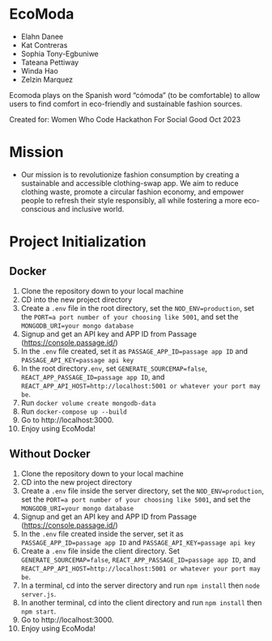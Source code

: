 # EcoModa
* Elahn Danee
* Kat Contreras
* Sophia Tony-Egbuniwe
* Tateana Pettiway
* Winda Hao
* Zelzin Marquez

Ecomoda plays on the Spanish word “cómoda” (to be comfortable) to allow users to find comfort in eco-friendly and sustainable fashion sources.

Created for: Women Who Code Hackathon For Social Good Oct 2023

# Mission

-   Our mission is to revolutionize fashion consumption by creating a sustainable and accessible clothing-swap app. We aim to reduce clothing waste, promote a circular fashion economy, and empower people to refresh their style responsibly, all while fostering a more eco-conscious and inclusive world.

# Project Initialization
## Docker

1. Clone the repository down to your local machine
2. CD into the new project directory
3. Create a `.env` file in the root directory, set the `NOD_ENV=production`, set the `PORT=a port number of your choosing like 5001`, and set the `MONGODB_URI=your mongo database`
4. Signup and get an API key and APP ID from Passage (https://console.passage.id/)
5. In the `.env` file created, set it as `PASSAGE_APP_ID=passage app ID` and `PASSAGE_API_KEY=passage api key`
6. In the root directory`.env`, set `GENERATE_SOURCEMAP=false`, `REACT_APP_PASSAGE_ID=passage app ID`, and `REACT_APP_API_HOST=http://localhost:5001 or whatever your port may be`.
7. Run `docker volume create mongodb-data`
8. Run `docker-compose up --build`
9. Go to http://localhost:3000.
10. Enjoy using EcoModa!

## Without Docker
1. Clone the repository down to your local machine
2. CD into the new project directory
3. Create a `.env` file inside the server directory, set the `NOD_ENV=production`, set the `PORT=a port number of your choosing like 5001`, and set the `MONGODB_URI=your mongo database`
4. Signup and get an API key and APP ID from Passage (https://console.passage.id/)
5. In the `.env` file created inside the server, set it as `PASSAGE_APP_ID=passage app ID` and `PASSAGE_API_KEY=passage api key`
6. Create a `.env` file inside the client directory. Set `GENERATE_SOURCEMAP=false`, `REACT_APP_PASSAGE_ID=passage app ID`, and `REACT_APP_API_HOST=http://localhost:5001 or whatever your port may be`.
7. In a terminal, cd into the server directory and run `npm install` then `node server.js`.
8. In another terminal, cd into the client directory and run `npm install` then `npm start`.
9. Go to http://localhost:3000.
10. Enjoy using EcoModa!
